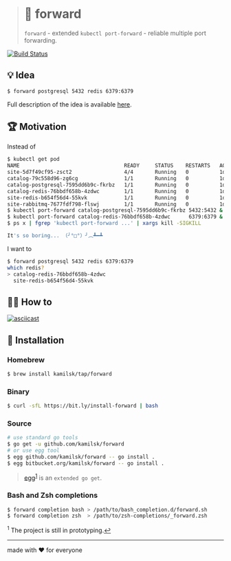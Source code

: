 > # 🎳 forward
>
> `forward` - extended `kubectl port-forward` - reliable multiple port forwarding.

[![Build Status][icon_build]][page_build]

## 💡 Idea

```bash
$ forward postgresql 5432 redis 6379:6379
```

Full description of the idea is available
[here](https://www.notion.so/octolab/forward-94a09f0b2f6143d1b71d08edf3e52771?r=0b753cbf767346f5a6fd51194829a2f3).

## 🏆 Motivation

Instead of

```bash
$ kubectl get pod
NAME                                  READY     STATUS    RESTARTS   AGE
site-5d7f49cf95-zsct2                 4/4       Running   0          1d
catalog-79c558d96-zg6cg               1/1       Running   0          1d
catalog-postgresql-7595dd6b9c-fkrbz   1/1       Running   0          1d
catalog-redis-76bbdf658b-4zdwc        1/1       Running   0          1d
site-redis-b654f56d4-55kvk            1/1       Running   0          1d
site-rabbitmq-7677fdf798-flswj        1/1       Running   0          1d
$ kubectl port-forward catalog-postgresql-7595dd6b9c-fkrbz 5432:5432 &
$ kubectl port-forward catalog-redis-76bbdf658b-4zdwc      6379:6379 &
$ ps x | fgrep 'kubectl port-forward ...' | xargs kill -SIGKILL

It's so boring... （╯°□°）╯︵┻━┻
```

I want to

```bash
$ forward postgresql 5432 redis 6379:6379
which redis?
> catalog-redis-76bbdf658b-4zdwc
  site-redis-b654f56d4-55kvk
```

## 🤼‍♂️ How to

[![asciicast](https://asciinema.org/a/217993.svg)](https://asciinema.org/a/217993)

## 🧩 Installation

### Homebrew

```bash
$ brew install kamilsk/tap/forward
```

### Binary

```bash
$ curl -sfL https://bit.ly/install-forward | bash
```

### Source

```bash
# use standard go tools
$ go get -u github.com/kamilsk/forward
# or use egg tool
$ egg github.com/kamilsk/forward -- go install .
$ egg bitbucket.org/kamilsk/forward -- go install .
```

> [egg][page_egg]<sup id="anchor-egg">[1](#egg)</sup> is an `extended go get`.

### Bash and Zsh completions

```bash
$ forward completion bash > /path/to/bash_completion.d/forward.sh
$ forward completion zsh  > /path/to/zsh-completions/_forward.zsh
```

<sup id="egg">1</sup> The project is still in prototyping.[↩](#anchor-egg)

---

made with ❤️ for everyone

[icon_build]:      https://travis-ci.org/kamilsk/forward.svg?branch=master

[page_build]:      https://travis-ci.org/kamilsk/forward
[page_promo]:      https://github.com/kamilsk/forward
[page_egg]:        https://github.com/kamilsk/egg
